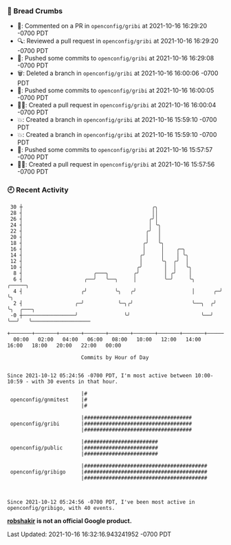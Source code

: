 ### 🍞 Bread Crumbs

 * 💬: Commented on a PR in  `openconfig/gribi` at 2021-10-16 16:29:20 -0700 PDT
 * 🔍: Reviewed a pull request in  `openconfig/gribi` at 2021-10-16 16:29:20 -0700 PDT
 * 🚢: Pushed some commits to `openconfig/gribi` at 2021-10-16 16:29:08 -0700 PDT
 * 🗑: Deleted a branch in `openconfig/gribi` at 2021-10-16 16:00:06 -0700 PDT
 * 🚢: Pushed some commits to `openconfig/gribi` at 2021-10-16 16:00:05 -0700 PDT
 * ✍🏼: Created a pull request in `openconfig/gribi` at 2021-10-16 16:00:04 -0700 PDT
 * 💥: Created a branch in `openconfig/gribi` at 2021-10-16 15:59:10 -0700 PDT
 * 💥: Created a branch in `openconfig/gribi` at 2021-10-16 15:59:10 -0700 PDT
 * 🚢: Pushed some commits to `openconfig/gribi` at 2021-10-16 15:57:57 -0700 PDT
 * ✍🏼: Created a pull request in `openconfig/gribi` at 2021-10-16 15:57:56 -0700 PDT

### 🕘 Recent Activity
```
 30 ┼                                          ╭╮
 28 ┤                                          ││
 26 ┤                                         ╭╯│
 24 ┤                                         │ ╰╮
 22 ┤                                        ╭╯  │
 20 ┤                                        │   │
 18 ┤                                       ╭╯   ╰╮
 16 ┤                                       │     │    ╭─╮
 14 ┤                                      ╭╯     │    │ ╰╮
 12 ┤                                      │      ╰╮  ╭╯  │
 10 ┤                                     ╭╯       │  │   ╰╮
  8 ┤                       ╭───╮        ╭╯        │ ╭╯    │
  6 ┤                    ╭──╯   ╰──╮     │         ╰─╯     ╰╮        ╭─────╮
  4 ┤                   ╭╯         ╰╮   ╭╯                  │      ╭─╯     ╰╮
  2 ┤                 ╭─╯           ╰─╮╭╯                   ╰──╮  ╭╯        ╰╮  ╭───╮
 -0 ┼─────────────────╯               ╰╯                       ╰──╯          ╰──╯   ╰───────────────────
    +───────+───────+───────+───────+───────+───────+───────+───────+───────+───────+───────+───────+────
  00:00   02:00   04:00   06:00   08:00   10:00   12:00   14:00   16:00   18:00   20:00   22:00   00:00   

						Commits by Hour of Day


Since 2021-10-12 05:24:56 -0700 PDT, I'm most active between 10:00-10:59 - with 30 events in that hour.

```



```
                        |#
 openconfig/gnmitest    |#
                        |#

                        |###################################
 openconfig/gribi       |###################################
                        |###################################

                        |########################
 openconfig/public      |########################
                        |########################

                        |########################################
 openconfig/gribigo     |########################################
                        |########################################



Since 2021-10-12 05:24:56 -0700 PDT, I've been most active in openconfig/gribigo, with 40 events.

```
**[robshakir](mailto:robjs@google.com) is not an official Google product.**  


Last Updated: 2021-10-16 16:32:16.943241952 -0700 PDT
